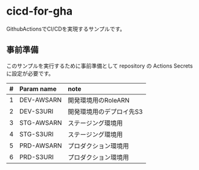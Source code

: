 # cicd-for-gha
GithubActionsでCI/CDを実現するサンプルです。

## 事前準備
このサンプルを実行するために事前準備として repository の Actions Secrets に設定が必要です。

| # | Param name | note                     |
|:-:|:-----------|:-------------------------|
| 1 | DEV-AWSARN | 開発環境用のRoleARN      |
| 2 | DEV-S3URI  | 開発環境用のデプロイ先S3 |
| 3 | STG-AWSARN | ステージング環境用       |
| 4 | STG-S3URI  | ステージング環境用       |
| 5 | PRD-AWSARN | プロダクション環境用     |
| 6 | PRD-S3URI  | プロダクション環境用     |
